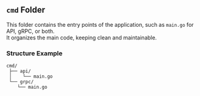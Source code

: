 ## `cmd` Folder

This folder contains the entry points of the application, such as `main.go` for API, gRPC, or both.  
It organizes the main code, keeping clean and maintainable.

### Structure Example

```
cmd/
 ├── api/
 │    └── main.go
 └── grpc/
    └── main.go
```

